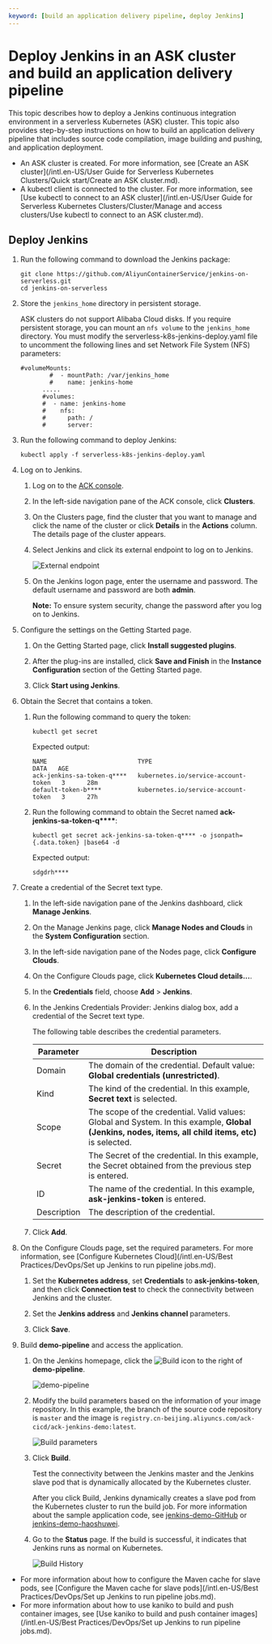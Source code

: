 ```yaml
---
keyword: [build an application delivery pipeline, deploy Jenkins]
---
```


# Deploy Jenkins in an ASK cluster and build an application delivery pipeline

This topic describes how to deploy a Jenkins continuous integration environment in a serverless Kubernetes \(ASK\) cluster. This topic also provides step-by-step instructions on how to build an application delivery pipeline that includes source code compilation, image building and pushing, and application deployment.

-   An ASK cluster is created. For more information, see [Create an ASK cluster](/intl.en-US/User Guide for Serverless Kubernetes Clusters/Quick start/Create an ASK cluster.md).
-   A kubectl client is connected to the cluster. For more information, see [Use kubectl to connect to an ASK cluster](/intl.en-US/User Guide for Serverless Kubernetes Clusters/Cluster/Manage and access clusters/Use kubectl to connect to an ASK cluster.md).

## Deploy Jenkins

1.  Run the following command to download the Jenkins package:

    ```
    git clone https://github.com/AliyunContainerService/jenkins-on-serverless.git
    cd jenkins-on-serverless
    ```

2.  Store the `jenkins_home` directory in persistent storage.

    ASK clusters do not support Alibaba Cloud disks. If you require persistent storage, you can mount an `nfs volume` to the `jenkins_home` directory. You must modify the serverless-k8s-jenkins-deploy.yaml file to uncomment the following lines and set Network File System \(NFS\) parameters:

    ```
    #volumeMounts:
            #  - mountPath: /var/jenkins_home
            #    name: jenkins-home
          .....
          #volumes:
          #  - name: jenkins-home
          #    nfs:
          #      path: /
          #      server:
    ```

3.  Run the following command to deploy Jenkins:

    ```
    kubectl apply -f serverless-k8s-jenkins-deploy.yaml
    ```

4.  Log on to Jenkins.

    1.  Log on to the [ACK console](https://cs.console.aliyun.com).

    2.  In the left-side navigation pane of the ACK console, click **Clusters**.

    3.  On the Clusters page, find the cluster that you want to manage and click the name of the cluster or click **Details** in the **Actions** column. The details page of the cluster appears.

    4.  Select Jenkins and click its external endpoint to log on to Jenkins.

        ![External endpoint](https://static-aliyun-doc.oss-accelerate.aliyuncs.com/assets/img/en-US/7742221261/p141997.png)

    5.  On the Jenkins logon page, enter the username and password. The default username and password are both **admin**.

        **Note:** To ensure system security, change the password after you log on to Jenkins.

5.  Configure the settings on the Getting Started page.

    1.  On the Getting Started page, click **Install suggested plugins**.

    2.  After the plug-ins are installed, click **Save and Finish** in the **Instance Configuration** section of the Getting Started page.

    3.  Click **Start using Jenkins**.

6.  Obtain the Secret that contains a token.

    1.  Run the following command to query the token:

        ```
        kubectl get secret
        ```

        Expected output:

        ```
        NAME                         TYPE                                  DATA   AGE
        ack-jenkins-sa-token-q****   kubernetes.io/service-account-token   3      28m
        default-token-b****          kubernetes.io/service-account-token   3      27h
        ```

    2.  Run the following command to obtain the Secret named **ack-jenkins-sa-token-q\*\*\*\***:

        ```
        kubectl get secret ack-jenkins-sa-token-q**** -o jsonpath={.data.token} |base64 -d
        ```

        Expected output:

        ```
        sdgdrh****
        ```

7.  Create a credential of the Secret text type.

    1.  In the left-side navigation pane of the Jenkins dashboard, click **Manage Jenkins**.

    2.  On the Manage Jenkins page, click **Manage Nodes and Clouds** in the **System Configuration** section.

    3.  In the left-side navigation pane of the Nodes page, click **Configure Clouds**.

    4.  On the Configure Clouds page, click **Kubernetes Cloud details...**.

    5.  In the **Credentials** field, choose **Add** \> **Jenkins**.

    6.  In the Jenkins Credentials Provider: Jenkins dialog box, add a credential of the Secret text type.

        The following table describes the credential parameters.

        |Parameter|Description|
        |---------|-----------|
        |Domain|The domain of the credential. Default value: **Global credentials \(unrestricted\)**.|
        |Kind|The kind of the credential. In this example, **Secret text** is selected.|
        |Scope|The scope of the credential. Valid values: Global and System. In this example, **Global \(Jenkins, nodes, items, all child items, etc\)** is selected.|
        |Secret|The Secret of the credential. In this example, the Secret obtained from the previous step is entered.|
        |ID|The name of the credential. In this example, **ask-jenkins-token** is entered.|
        |Description|The description of the credential.|

    7.  Click **Add**.

8.  On the Configure Clouds page, set the required parameters. For more information, see [Configure Kubernetes Cloud](/intl.en-US/Best Practices/DevOps/Set up Jenkins to run pipeline jobs.md).

    1.  Set the **Kubernetes address**, set **Credentials** to **ask-jenkins-token**, and then click **Connection test** to check the connectivity between Jenkins and the cluster.

    2.  Set the **Jenkins address** and **Jenkins channel** parameters.

    3.  Click **Save**.

9.  Build **demo-pipeline** and access the application.

    1.  On the Jenkins homepage, click the ![Build](https://static-aliyun-doc.oss-accelerate.aliyuncs.com/assets/img/en-US/4133866261/p276903.png) icon to the right of **demo-pipeline**.

        ![demo-pipeline](https://static-aliyun-doc.oss-accelerate.aliyuncs.com/assets/img/en-US/4391491261/p38467.png)

    2.  Modify the build parameters based on the information of your image repository. In this example, the branch of the source code repository is `master` and the image is `registry.cn-beijing.aliyuncs.com/ack-cicd/ack-jenkins-demo:latest`.

        ![Build parameters](https://static-aliyun-doc.oss-accelerate.aliyuncs.com/assets/img/en-US/4391491261/p38468.png)

    3.  Click **Build**.

        Test the connectivity between the Jenkins master and the Jenkins slave pod that is dynamically allocated by the Kubernetes cluster.

        After you click Build, Jenkins dynamically creates a slave pod from the Kubernetes cluster to run the build job. For more information about the sample application code, see [jenkins-demo-GitHub](https://github.com/AliyunContainerService/jenkins-demo) or [jenkins-demo-haoshuwei](https://code.aliyun.com/haoshuwei/jenkins-demo.git).

    4.  Go to the **Status** page. If the build is successful, it indicates that Jenkins runs as normal on Kubernetes.

        ![Build History](https://static-aliyun-doc.oss-accelerate.aliyuncs.com/assets/img/en-US/4391491261/p38469.png)


-   For more information about how to configure the Maven cache for slave pods, see [Configure the Maven cache for slave pods](/intl.en-US/Best Practices/DevOps/Set up Jenkins to run pipeline jobs.md).
-   For more information about how to use kaniko to build and push container images, see [Use kaniko to build and push container images](/intl.en-US/Best Practices/DevOps/Set up Jenkins to run pipeline jobs.md).

